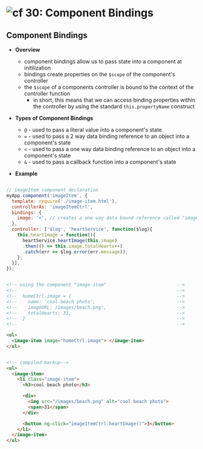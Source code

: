 ![cf](http://i.imgur.com/7v5ASc8.png) 30: Component Bindings
=====================================

## Component Bindings
  * **Overview**
    * component bindings allow us to pass state into a component at initilization
    * bindings create properties on the `$scope` of the component's controller
    * the `$scope` of a components controller is bound to the context of the controller function
      * in short, this means that we can access binding properties within the controller by using the standard `this.propertyName` construct

  * **Types of Component Bindings**
    * `@` - used to pass a literal value into a component's state
    * `=` - used to pass a 2 way data binding reference to an object into a component's state
    * `<` - used to pass a one way data binding reference to an object into a component's state
    * `&` - used to pass a callback function into a component's state

  * **Example**
  ``` javascript

  // imageItem component declaration
  myApp.component('imageItem', {
    template: require('./image-item.html'),
    controllerAs: 'imageItemCtrl',
    bindings: {
      image: '<', // creates a one way data bound reference called "image" on the controller's context
    },
    controller: ['$log', 'heartService', function($log){
      this.heartImage = function(){
        heartService.heartImage(this.image)
        .then(() => this.image.totalHearts++)
        .catch(err => $log.error(err.message));
      };
    }],
  });
  ```
  ``` html

  <!-- using the component "image-item"                          -->
  <!--                                                           -->
  <!--  homeCtrl.image = {                                       -->
  <!--    name: 'cool beach photo',                              -->
  <!--    imageURL: /images/beach.png',                          -->
  <!--    totalHearts: 31,                                       -->
  <!--  }                                                        -->
  <!--                                                           -->

  <ul>
    <image-item image="homeCtrl.image"> </image-item>
  </ul>
  ```
  ``` html

  <!-- compiled markup-->
  <ul>
    <image-item>
      <li class="image-item">
        <h3>cool beach photo</h3>

        <div>
          <img src="/images/beach.png" alt="cool beach photo">
          <span>31</span>
        </div>

        <button ng-click="imageItemCtrl.heartImage()">3</button>
      </li>
    </image-item>
  </ul>
  ```
